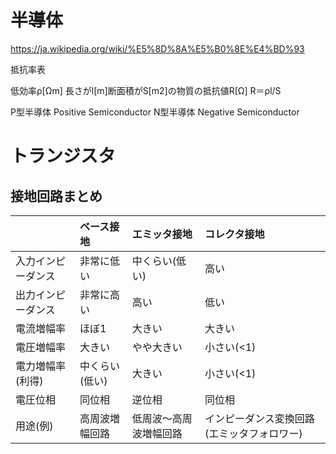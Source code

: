 # 半導体

https://ja.wikipedia.org/wiki/%E5%8D%8A%E5%B0%8E%E4%BD%93

抵抗率表

低効率ρ[Ωm]
長さがl[m]断面積がS[m2]の物質の抵抗値R[Ω]
R＝ρl/S

P型半導体 Positive Semiconductor
N型半導体 Negative Semiconductor




# トランジスタ
## 接地回路まとめ

|  | ベース接地 | エミッタ接地 | コレクタ接地 |
| :--- | :--- | :--- | :--- |
| 入力インピーダンス | 非常に低い | 中くらい(低い) | 高い |
| 出力インピーダンス | 非常に高い | 高い | 低い |
| 電流増幅率 | ほぼ1 | 大きい | 大きい |
| 電圧増幅率 | 大きい | やや大きい | 小さい(<1) |
| 電力増幅率(利得) | 中くらい(低い) | 大きい | 小さい(<1) |
| 電圧位相 | 同位相 | 逆位相 | 同位相 |
| 用途(例) | 高周波増幅回路 | 低周波～高周波増幅回路 | インピーダンス変換回路(エミッタフォロワー) |





